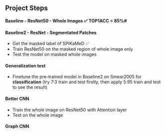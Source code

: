 ## Project Steps

#### Baseline - ResNet50 - Whole Images													:white_check_mark: TOP1ACC = 85%#

#### Baseline2 - ResNet - Segmentated Patches

- Get the masked label of SPIKaMeD 												   	:white_check_mark: 
- Train ResNet50 on the masked region of whole image only
- Test the model on masked  whole images

#### Generalization test

- Finetune the pre-trained model in Baseline2 on Smear2005 for **classification** (try 7:3 train and test firstly, then apply 5:95 train and test to see the result)

#### Better CNN

- Train the whole image on ResNet50 with Attention layer
- Test on the whole image

#### Graph CNN


